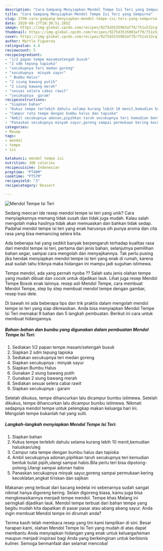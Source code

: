 ```yaml
---
description: "Cara Gampang Menyiapkan Mendol Tempe Isi Teri yang Sempurna"
title: "Cara Gampang Menyiapkan Mendol Tempe Isi Teri yang Sempurna"
slug: 3798-cara-gampang-menyiapkan-mendol-tempe-isi-teri-yang-sempurna
date: 2020-08-17T18:38:51.285Z
image: https://img-global.cpcdn.com/recipes/9275d3535903af79/751x532cq70/mendol-tempe-isi-teri-foto-resep-utama.jpg
thumbnail: https://img-global.cpcdn.com/recipes/9275d3535903af79/751x532cq70/mendol-tempe-isi-teri-foto-resep-utama.jpg
cover: https://img-global.cpcdn.com/recipes/9275d3535903af79/751x532cq70/mendol-tempe-isi-teri-foto-resep-utama.jpg
author: Myrtle Figueroa
ratingvalue: 4.4
reviewcount: 5
recipeingredient:
- "1/2 papan tempe masamsetengah busuk"
- "2 sdm tepung tapioka"
- "secukupnya teri medan goreng"
- "secukupnya  minyak sayur"
- " Bumbu Halus"
- "2 siung bawang putih"
- "2 siung bawang merah"
- "sesuai selera cabai rawit"
- "secukupnya  garam"
recipeinstructions:
- "Siapkan bahan"
- "Kukus tempe terlebih dahulu selama kurang lebih 10 menit,kemudian haluskan/uleg"
- "Campur rata tempe dengan bumbu halus dan tapioka"
- "Ambil secukupnya adonan,pipihkan taruh secukupnya teri kemudian bentuk bulat pipih,ulangi sampai habis.Bila perlu teri bisa dipotong-potong.Ulangi sampai adonan habis"
- "Panaskan secukupnya minyak sayur,goreng sampai permukaan kering kecoklatan,angkat tiriskan dan sajikan"
categories:
- Resep
tags:
- mendol
- tempe
- isi

katakunci: mendol tempe isi 
nutrition: 300 calories
recipecuisine: Indonesian
preptime: "PT40M"
cooktime: "PT57M"
recipeyield: "3"
recipecategory: Dessert

---
```



![Mendol Tempe Isi Teri](https://img-global.cpcdn.com/recipes/9275d3535903af79/751x532cq70/mendol-tempe-isi-teri-foto-resep-utama.jpg)

Sedang mencari ide resep mendol tempe isi teri yang unik? Cara menyiapkannya memang tidak susah dan tidak juga mudah. Kalau salah mengolah maka hasilnya tidak akan memuaskan dan bahkan tidak sedap. Padahal mendol tempe isi teri yang enak harusnya sih punya aroma dan cita rasa yang bisa memancing selera kita.

Ada beberapa hal yang sedikit banyak berpengaruh terhadap kualitas rasa dari mendol tempe isi teri, pertama dari jenis bahan, selanjutnya pemilihan bahan segar, sampai cara mengolah dan menyajikannya. Tak perlu pusing jika hendak menyiapkan mendol tempe isi teri yang enak di rumah, karena asal sudah tahu triknya maka hidangan ini mampu jadi suguhan istimewa.

Tempe mendol, ada yang pernah nyoba ?? Salah satu jenis olahan tempe yang mudah dibuat dan cocok untuk dijadikan lauk. Lihat juga resep Mendol Tempe Bosok enak lainnya. resep asli Mendol Tempe, cara membuat Mendol Tempe, step by step membuat mendol tempe dengan gambar, resep trasi dele.


Di bawah ini ada beberapa tips dan trik praktis dalam mengolah mendol tempe isi teri yang siap dikreasikan. Anda bisa menyiapkan Mendol Tempe Isi Teri memakai 9 bahan dan 5 langkah pembuatan. Berikut ini cara untuk membuat hidangannya.

<!--inarticleads1-->

##### Bahan-bahan dan bumbu yang digunakan dalam pembuatan Mendol Tempe Isi Teri:

1. Sediakan 1/2 papan tempe masam/setengah busuk
1. Siapkan 2 sdm tepung tapioka
1. Sediakan secukupnya teri medan goreng
1. Siapkan secukupnya : minyak sayur
1. Siapkan  Bumbu Halus
1. Gunakan 2 siung bawang putih
1. Gunakan 2 siung bawang merah
1. Sediakan sesuai selera cabai rawit
1. Siapkan secukupnya : garam


Setelah dikukus, tempe dihancurkan lalu dicampur bumbu istimewa. Setelah dikukus, tempe dihancurkan lalu dicampur bumbu istimewa. Nikmati sedapnya mendol tempe untuk pelengkap makan keluarga hari ini. Mengolah tempe bukanlah hal yang sulit. 

<!--inarticleads2-->

##### Langkah-langkah menyiapkan Mendol Tempe Isi Teri:

1. Siapkan bahan
1. Kukus tempe terlebih dahulu selama kurang lebih 10 menit,kemudian haluskan/uleg
1. Campur rata tempe dengan bumbu halus dan tapioka
1. Ambil secukupnya adonan,pipihkan taruh secukupnya teri kemudian bentuk bulat pipih,ulangi sampai habis.Bila perlu teri bisa dipotong-potong.Ulangi sampai adonan habis
1. Panaskan secukupnya minyak sayur,goreng sampai permukaan kering kecoklatan,angkat tiriskan dan sajikan


Makanan yeng terbuat dari kacang kedelai ini sebenarnya sudah sangat nikmat hanya digoreng kering. Selain digoreng biasa, kamu juga bisa mengkreasikannya menjadi tempe mendol. Tempe khas Malang ini seringkali dijadikan lauk. Mendol tempe terbuat dari bahan tempe yang begitu mudah kita dapatkan di pasar pasar atau abang abang sayur. Anda ingin membuat Mendol tempe ini dirumah anda? 

Terima kasih telah membaca resep yang tim kami tampilkan di sini. Besar harapan kami, olahan Mendol Tempe Isi Teri yang mudah di atas dapat membantu Anda menyiapkan hidangan yang enak untuk keluarga/teman maupun menjadi inspirasi bagi Anda yang berkeinginan untuk berbisnis kuliner. Semoga bermanfaat dan selamat mencoba!

